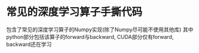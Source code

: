 # 常见的深度学习算子手撕代码
包含了常见的深度学习算子的Numpy实现(除了Numpy尽可能不使用其他库)
其中python部分包括该算子的forward与backward, CUDA部分仅有forward, backward还在学习
